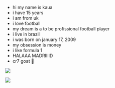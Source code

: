 - hi my name is kaua
- i have 15 years 
- i am from uk 
- i love football
- my dream is a to be profissional football player
- i live in brazil
- i was born on january 17, 2009
- my obsession is money
- i like formula 1
- HALAAA MADRIIIID
- cr7 goat 🐐


![](https://media1.tenor.com/m/rGdDYVjul0gAAAAC/cristiano-ronaldo-counting.gif)




![](https://media1.tenor.com/m/4Luyfj3XLzUAAAAd/cristiano-ronaldo-cool.gif)
